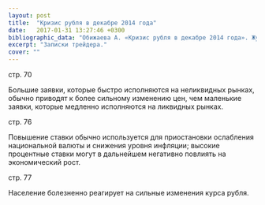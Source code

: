```yaml
---
layout: post
title:  "Кризис рубля в декабре 2014 года"
date:   2017-01-31 13:27:46 +0300
bibliographic_data: "Обижаева А. «Кризис рубля в декабре 2014 года». Журнал «Вопросы экономики», №5, 2016 г., стр. 66-86"
excerpt: "Записки трейдера."
cover: ""
---
```

стр. 70

Большие заявки, которые быстро исполняются на неликвидных рынках, обычно приводят к более сильному изменению цен, чем маленькие заявки, которые медленно исполняются на ликвидных рынках.

стр. 76

Повышение ставки обычно используется для приостановки ослабления национальной валюты и снижения уровня инфляции; высокие процентные ставки могут в дальнейшем негативно повлиять на экономический рост.

стр. 77 

Население болезненно реагирует на сильные изменения курса рубля.
